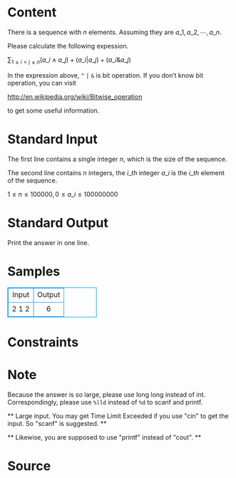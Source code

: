 
# Content

There is a sequence with $n$ elements. Assuming they are $a\_1, a\_2, \cdots , a\_n$.

Please calculate the following expession.

$\displaystyle{\sum_{1\leq i < j \leq n} (a\_i \wedge a\_j)+(a\_i | a\_j)+(a\_i \& a\_j)}$

In the expression above,  `^` `|` `&` is bit operation. If you don’t know bit operation, you can visit 

http://en.wikipedia.org/wiki/Bitwise_operation

to get some useful information.

# Standard Input

The first line contains a single integer $n$, which is the size of the sequence.

The second line contains $n$ integers, the $i\_{th}$ integer $a\_i$ is the $i\_{th}$ element of the sequence.

$1 \leq n \leq 100000, 0 \leq a\_i \leq 100000000$

# Standard Output

Print the answer in one line.

# Samples

<style>
        table,table tr th, table tr td { border:1px solid #0094ff; }
        table { width: 200px; min-height: 25px; line-height: 25px; text-align: center; border-collapse: collapse;}   
    </style>
<table>
	<tr>
		<td>Input</td>
		<td>Output</td>
	</tr>
<tr><td>2
1 2</td><td>6</td></tr></table>


# Constraints



# Note

Because the answer is so large, please use long long instead of int. Correspondingly, please use `%lld` instead of `%d` to scanf and printf.

** Large input. You may get Time Limit Exceeded if you use "cin" to get the input. So "scanf" is suggested. **

** Likewise, you are supposed to use "printf" instead of "cout". **

# Source


